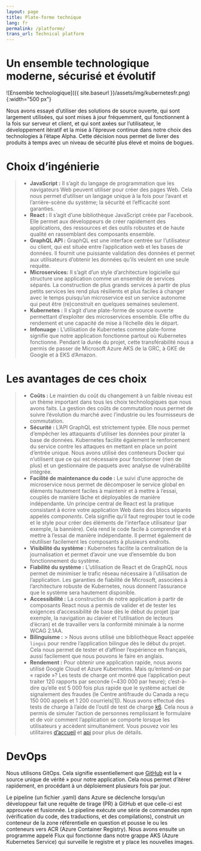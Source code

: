 ```yaml
---
layout: page
title: Plate-forme technique
lang: fr
permalink: /platforme/
trans_url: Technical platform
---
```


# Un ensemble technologique moderne, sécurisé et évolutif

![Ensemble technologique]({{ site.baseurl }}/assets/img/kubernetesfr.png){:width="500 px"}

Nous avons essayé d’utiliser des solutions de source ouverte, qui sont largement utilisées, qui sont mises à jour fréquemment, qui fonctionnent à la fois sur serveur et client, et qui sont axées sur l’utilisateur, le développement itératif et la mise à l’épreuve continue dans notre choix des technologies à l’étape Alpha. Cette décision nous permet de livrer des produits à temps avec un niveau de sécurité plus élevé et moins de bogues.

# Choix d’ingénierie

> - **JavaScript :** Il s’agit du langage de programmation que les navigateurs Web peuvent utiliser pour créer des pages Web. Cela nous permet d’utiliser un langage unique à la fois pour l’avant et l’arrière-scène du système; la sécurité et l’efficacité sont garanties.
> - **React :** Il s’agit d’une bibliothèque JavaScript créée par Facebook. Elle permet aux développeurs de créer rapidement des applications, des ressources et des outils robustes et de haute qualité en rassemblant des composants ensemble.
> - **GraphQL API :** GraphQL est une interface centrée sur l’utilisateur ou client, qui est située entre l’application web et les bases de données. Il fournit une puissante validation des données et permet aux utilisateurs d’obtenir les données qu’ils veulent en une seule requête.
> - **Microservices:** Il s’agit d’un style d’architecture logicielle qui structure une application comme un ensemble de services séparés. La construction de plus grands services à partir de plus petits services les rend plus résilients et plus faciles à changer avec le temps puisqu’un microservice est un service autonome qui peut être (re)construit en quelques semaines seulement.
> - **Kubernetes :** Il s’agit d’une plate-forme de source ouverte permettant d’exploiter des microservices ensemble. Elle offre du rendement et une capacité de mise à l’échelle dès le départ.
> - **Infonuage :** L’utilisation de Kubernetes comme plate-forme signifie que notre application fonctionne partout où Kubernetes fonctionne. Pendant la durée du projet, cette transférabilité nous a permis de passer de Microsoft Azure AKS de la GRC, à GKE de Google et à EKS d’Amazon.

# Les avantages de ces choix

> - **Coûts :** Le maintien du coût du changement à un faible niveau est un thème important dans tous les choix technologiques que nous avons faits. La gestion des coûts de commutation nous permet de suivre l’évolution du marché avec l’industrie ou les fournisseurs de commutation.
> - **Sécurité :** L’API GraphQL est strictement typée. Elle nous permet d’empêcher les attaquants d’utiliser les données pour pirater la base de données. Kubernetes facilite également le renforcement du service contre les attaques en mettant en place un point d’entrée unique. Nous avons utilisé des conteneurs Docker qui n’utilisent que ce qui est nécessaire pour fonctionner (rien de plus) et un gestionnaire de paquets avec analyse de vulnérabilité intégrée.
> - **Facilité de maintenance du code :** Le suivi d’une approche de microservice nous permet de décomposer le service global en éléments hautement faciles à maintenir et à mettre à l’essai, couplés de manière lâche et déployables de manière indépendante. Un principe central de React est la pratique consistant à écrire votre application Web dans des blocs séparés appelés _components_. Cela signifie qu’il faut regrouper tout le code et le style pour créer des éléments de l’interface utilisateur (par exemple, la bannière). Cela rend le code facile à comprendre et à mettre à l’essai de manière indépendante. Il permet également de réutiliser facilement les composants à plusieurs endroits.
> - **Visibilité du système :** Kubernetes facilite la centralisation de la journalisation et permet d’avoir une vue d’ensemble du bon fonctionnement du système.
> - **Fiabilité du système :** L’utilisation de React et de GraphQL nous permet de minimiser le trafic réseau nécessaire à l’utilisation de l’application. Les garanties de fiabilité de Microsoft, associées à l’architecture robuste de Kubernetes, nous donnent l’assurance que le système sera hautement disponible.
> - **Accessibilité :** La construction de notre application à partir de composants React nous a permis de valider et de tester les exigences d’accessibilité de base dès le début du projet (par exemple, la navigation au clavier et l’utilisation de lecteurs d’écran) et de travailler vers la conformité minimale à la norme WCAG 2.1AA.
> - **Bilinguisme :** > Nous avons utilisé une bibliothèque React appelée `lingui` pour rendre l’application bilingue dès le début du projet. Cela nous permet de tester et d’affiner l’expérience en français, aussi facilement que nous pouvons le faire en anglais.
> - **Rendement :** Pour obtenir une application rapide, nous avons utilisé Google Cloud et Azure Kubernetes. Mais qu’entend-on par « rapide »? Les tests de charge ont montré que l’application peut traiter 120 rapports par seconde (~430 000 par heure); c’est-à-dire qu’elle est 5 000 fois plus rapide que le système actuel de signalement des fraudes (le Centre antifraude du Canada a reçu 150 000 appels et 1 200 courriels[1]). Nous avons effectué des tests de charge à l’aide de l’outil de test de charge [k6](https://docs.k6.io). Cela nous a permis de simuler l’action de personnes remplissant le formulaire et de voir comment l’application se comporte lorsque les utilisateurs y accèdent simultanément. Vous pouvez voir les utilitaires [d’accueil](https://github.com/cds-snc/report-a-cybercrime/blob/master/frontend/utils/loadTesting.js) et [api](https://github.com/cds-snc/report-a-cybercrime/blob/master/api/utils/loadTesting.js) pour plus de détails.

# DevOps

Nous utilisons GitOps. Cela signifie essentiellement que [GitHub](https://github.com/cds-snc/report-a-cybercrime) est la « source unique de vérité » pour notre application. Cela nous permet d’itérer rapidement, en procédant à un déploiement plusieurs fois par jour.

Le pipeline (un fichier .yaml) dans Azure se déclenche lorsqu’un développeur fait une requête de tirage (PR) à GitHub et que celle-ci est approuvée et fusionnée. Le pipeline exécute une série de commandes npm (vérification du code, des traductions, et des compilations), construit un conteneur de la zone référentielle en question et pousse le ou les conteneurs vers ACR (Azure Container Registry). Nous avons ensuite un programme appelé Flux qui fonctionne dans notre grappe AKS (Azure Kubernetes Service) qui surveille le registre et y place les nouvelles images.
